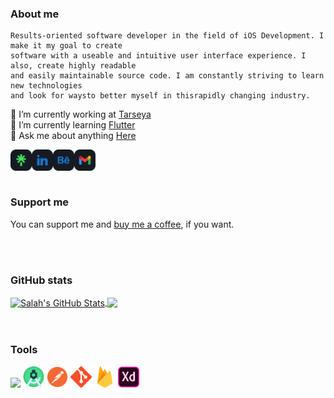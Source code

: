 ### About me
```
Results-oriented software developer in the field of iOS Development. I make it my goal to create
software with a useable and intuitive user interface experience. I also, create highly readable
and easily maintainable source code. I am constantly striving to learn new technologies
and look for waysto better myself in thisrapidly changing industry.
```

🔭 I’m currently working at [Tarseya](https://www.tarseya.com)
<br/>
🌱 I’m currently learning [Flutter](https://flutter.dev)
<br/>
💬 Ask me about anything [Here](https://github.com/sala7khaled/sala7khaled/issues)
<br/>

<a href="https://linktr.ee/sala7khaled"> <img align="left" alt="Salah Khaled | Linktree" width="34px" src="/assets/linktree.svg" />
  </a>
<a href="https://www.linkedin.com/in/sala7khaled"> <img align="left" alt="Salah Khaled | LinkedIn" width="34px" src="/assets/linkedin.svg" />
  </a>
<a href="https://www.behance.net/sala7khaled"> <img align="left" alt="Salah Khaled | LinkedIn" width="34px" src="/assets/behance.svg" />
  </a>
<a href="mailto:sala7khaled7@gmail.com"> <img align="left" alt="Salah Khaled | Gmail " width="34px" src="/assets/gmail.svg" />
  </a>
  
<br/>
<br/>
<br/>

### Support me
You can support me and [buy me a coffee](https://www.paypal.com/paypalme/sala7khaledsk), if you want.

<br/>
<br/>

### GitHub stats
<a href="https://github.com/sala7khaled/sala7khaled">
  <img height ="220px" align="center" src="https://github-readme-stats.vercel.app/api?username=sala7khaled&show_icons=true&line_height=27&count_private=true&title_color=ffffff&text_color=c9cacc&border_color=21262d&icon_color=2bbc8a&bg_color=0D1117" alt="Salah's GitHub Stats" />
</a>

<a href="https://github.com/sala7khaled/sala7khaled">
  <img height ="220px" align="center" src="https://github-readme-stats.vercel.app/api/top-langs/?username=sala7khaled&hide=java,html&title_color=ffffff&text_color=c9cacc&border_color=21262d&icon_color=2bbc8a&bg_color=0D1117" />
</a>

<br/>
<br/>
<br/>

### Tools 
<code><img height="34" src="/assets/xcode.svg"></code>
<code><img height="34" src="/assets/android-studio.svg"></code>
<code><img height="34" src="/assets/postman.svg"></code>
<code><img height="34" src="/assets/git.svg"></code>
<code><img height="34" src="/assets/firebase.svg"></code>
<code><img height="34" src="/assets/xd.svg"></code>
